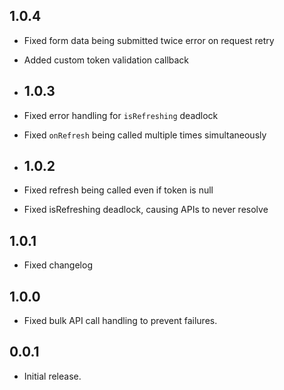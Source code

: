 ## 1.0.4

* Fixed form data being submitted twice error on request retry
* Added custom token validation callback

* ## 1.0.3

* Fixed error handling for `isRefreshing` deadlock
* Fixed `onRefresh` being called multiple times simultaneously

* ## 1.0.2

* Fixed refresh being called even if token is null
* Fixed isRefreshing deadlock, causing APIs to never resolve

## 1.0.1

* Fixed changelog

## 1.0.0

* Fixed bulk API call handling to prevent failures.

## 0.0.1

* Initial release.
